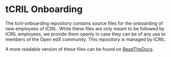 # tCRIL Onboarding
The tcril-onboarding repository contains source files for the onboarding of new employees of tCRIL. While these files are only meant to be followed by tCRIL employees, we provide them openly in case they can be of any use to members of the Open edX community. This repository is managed by tCRIL.

A more readable version of these files can be found on [ReadTheDocs](https://tcril-onboarding.readthedocs.io/en/latest/).

